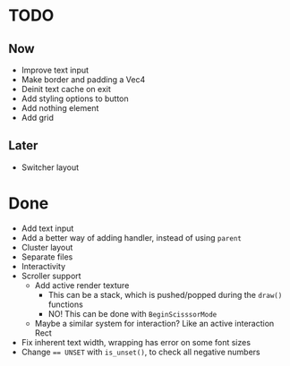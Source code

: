# TODO
## Now
- Improve text input
- Make border and padding a Vec4
- Deinit text cache on exit
- Add styling options to button
- Add nothing element
- Add grid

## Later
- Switcher layout

# Done
- Add text input
- Add a better way of adding handler, instead of using `parent`
- Cluster layout
- Separate files
- Interactivity
- Scroller support
  - Add active render texture
    - This can be a stack, which is pushed/popped during the `draw()` functions
    - NO! This can be done with `BeginScisssorMode`
  - Maybe a similar system for interaction? Like an active interaction Rect
- Fix inherent text width, wrapping has error on some font sizes
- Change `== UNSET` with `is_unset()`, to check all negative numbers
